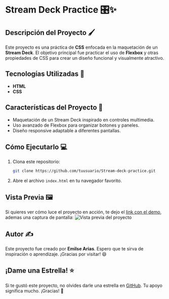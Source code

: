 # Stream Deck Practice 🎛️✨

## Descripción del Proyecto 🖌️
Este proyecto es una práctica de **CSS** enfocada en la maquetación de un **Stream Deck**. El objetivo principal fue practicar el uso de **Flexbox** y otras propiedades de CSS para crear un diseño funcional y visualmente atractivo.

## Tecnologías Utilizadas 🚀
- **HTML**
- **CSS**

## Características del Proyecto 🌟
- Maquetación de un Stream Deck inspirado en controles multimedia.
- Uso avanzado de Flexbox para organizar botones y paneles.
- Diseño responsive adaptable a diferentes pantallas.

## Cómo Ejecutarlo 💻
1. Clona este repositorio:
   ```bash
   git clone https://github.com/tuusuario/Stream-deck-practice.git
   ```
2. Abre el archivo `index.html` en tu navegador favorito.

## Vista Previa 🖼️
Si quieres ver cómo luce el proyecto en acción, te dejo el [link con el demo](), ademas una captura de pantalla:
![Vista previa del proyecto](https://via.placeholder.com/800x400.png?text=Captura+de+Pantalla+del+Proyecto)


## Autor ✍️
Este proyecto fue creado por **Emilse Arias**. Espero que te sirva de inspiración o aprendizaje. ¡Gracias por visitar! 😄

## ¡Dame una Estrella! ⭐
Si te gustó este proyecto, no olvides darle una estrella en [GitHub](https://github.com/emiarias/stream-deck-practice). Tu apoyo significa mucho. ¡Gracias! 🌟

